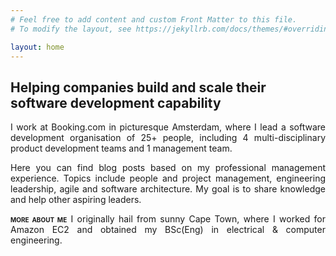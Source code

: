 ```yaml
---
# Feel free to add content and custom Front Matter to this file.
# To modify the layout, see https://jekyllrb.com/docs/themes/#overriding-theme-defaults

layout: home
---
```


## Helping companies build and scale their software development capability

<p style="text-align: justify;">
<!-- <span style="font-variant-caps: all-small-caps; font-weight: bolder;">What do I do?</span> -->
I work at Booking.com in picturesque Amsterdam, where I lead a software development organisation of 25+ people, including 4 multi-disciplinary product development teams and 1 management team.
</p>

<p style="text-align: justify;">
Here you can find blog posts based on my professional management experience.
Topics include people and project management, engineering leadership, agile and software architecture.
My goal is to share knowledge and help other aspiring leaders.
</p>

<p style="text-align: justify;">
<span style="font-variant-caps: all-small-caps; font-weight: bolder;">More about me</span>
I originally hail from sunny Cape Town, where I worked for Amazon EC2 and obtained my BSc(Eng) in electrical & computer engineering.</p>

